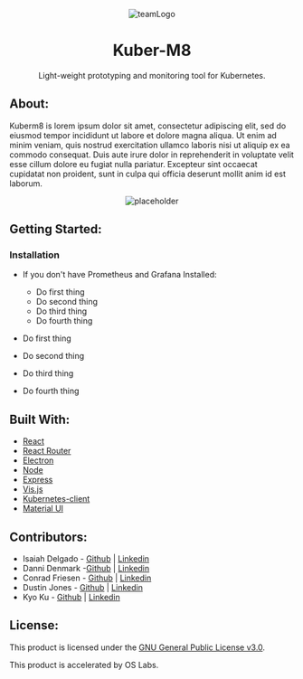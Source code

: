 <div  align="center">
  
  ![teamLogo](https://user-images.githubusercontent.com/69579929/140405057-9fa3c43f-303e-4714-89dc-a4f35efa2b68.png)

  <h1>Kuber-M8</h1>

  <p>Light-weight prototyping and monitoring tool for Kubernetes.</p>

</div>

## About:

Kuberm8 is lorem ipsum dolor sit amet, consectetur adipiscing elit, sed do eiusmod tempor incididunt ut labore et dolore magna aliqua. Ut enim ad minim veniam, quis nostrud exercitation ullamco laboris nisi ut aliquip ex ea commodo consequat. Duis aute irure dolor in reprehenderit in voluptate velit esse cillum dolore eu fugiat nulla pariatur. Excepteur sint occaecat cupidatat non proident, sunt in culpa qui officia deserunt mollit anim id est laborum.

<div align="center">

  ![placeholder](https://user-images.githubusercontent.com/69579929/140405316-69c92b10-ec89-403a-a030-fa44edc276d3.gif)

 </div>

## Getting Started:

### Installation

- If you don't have Prometheus and Grafana Installed:

  - Do first thing
  - Do second thing
  - Do third thing
  - Do fourth thing

- Do first thing
- Do second thing
- Do third thing
- Do fourth thing



## Built With:

- [React](https://reactjs.org/)
- [React Router](https://reactrouter.com/)
- [Electron](https://www.electronjs.org/docs)
- [Node](https://nodejs.org/)
- [Express](https://expressjs.com/)
- [Vis.js](https://visjs.org/)
- [Kubernetes-client](https://github.com/kubernetes-client/)
- [Material UI](https://mui.com/)

## Contributors:

- Isaiah Delgado - [Github](https://github.com/IsaiahDel516) | [Linkedin](https://www.linkedin.com/in/isaiahdel/)
- Danni Denmark -[Github](https://github.com/dannid33) | [Linkedin](https://www.linkedin.com/in/dannidenmark/)
- Conrad Friesen - [Github](https://github.com/dcfriesen) | [Linkedin](https://www.linkedin.com/in/conrad-friesen/)
- Dustin Jones - [Github](https://github.com/dtjones404) | [Linkedin](https://www.linkedin.com/in/dustin-jones-404/)
- Kyo Ku - [Github](https://github.com/kk7259951) | [Linkedin](https://www.linkedin.com/in/fillthisinlater/)

## License:

This product is licensed under the [GNU General Public License v3.0](License.md).‌

This product is accelerated by OS Labs.
